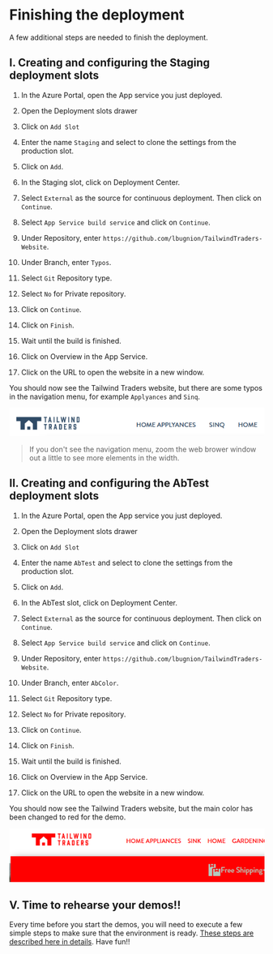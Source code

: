 # Finishing the deployment

A few additional steps are needed to finish the deployment.

## I. Creating and configuring the Staging deployment slots

1. In the Azure Portal, open the App service you just deployed.

2. Open the Deployment slots drawer

3. Click on `Add Slot`

4. Enter the name `Staging` and select to clone the settings from the production slot.

5. Click on `Add`.

6. In the Staging slot, click on Deployment Center.

7. Select `External` as the source for continuous deployment. Then click on `Continue`.

8. Select `App Service build service` and click on `Continue`.

9. Under Repository, enter `https://github.com/lbugnion/TailwindTraders-Website`.

10. Under Branch, enter `Typos`.

11. Select `Git` Repository type.

12. Select `No` for Private repository.

13. Click on `Continue`.

14. Click on `Finish`.

15. Wait until the build is finished.

16. Click on Overview in the App Service.

17. Click on the URL to open the website in a new window.

You should now see the Tailwind Traders website, but there are some typos in the navigation menu, for example `Applyances` and `Sinq`.

![Navigation menu with typos](./images/20191022_1546.png)

> If you don't see the navigation menu, zoom the web brower window out a little to see more elements in the width.

## II. Creating and configuring the AbTest deployment slots

1. In the Azure Portal, open the App service you just deployed.

2. Open the Deployment slots drawer

3. Click on `Add Slot`

4. Enter the name `AbTest` and select to clone the settings from the production slot.

5. Click on `Add`.

6. In the AbTest slot, click on Deployment Center.

7. Select `External` as the source for continuous deployment. Then click on `Continue`.

8. Select `App Service build service` and click on `Continue`.

9. Under Repository, enter `https://github.com/lbugnion/TailwindTraders-Website`.

10. Under Branch, enter `AbColor`.

11. Select `Git` Repository type.

12. Select `No` for Private repository.

13. Click on `Continue`.

14. Click on `Finish`.

15. Wait until the build is finished.

16. Click on Overview in the App Service.

17. Click on the URL to open the website in a new window.

You should now see the Tailwind Traders website, but the main color has been changed to red for the demo.

![Navigation menu with typos](./images/2019-10-23_13-58-10.png)

## V. Time to rehearse your demos!!

Every time before you start the demos, you will need to execute a few simple steps to make sure that the environment is ready. [These steps are described here in details](./03-prep-demos.md). Have fun!!